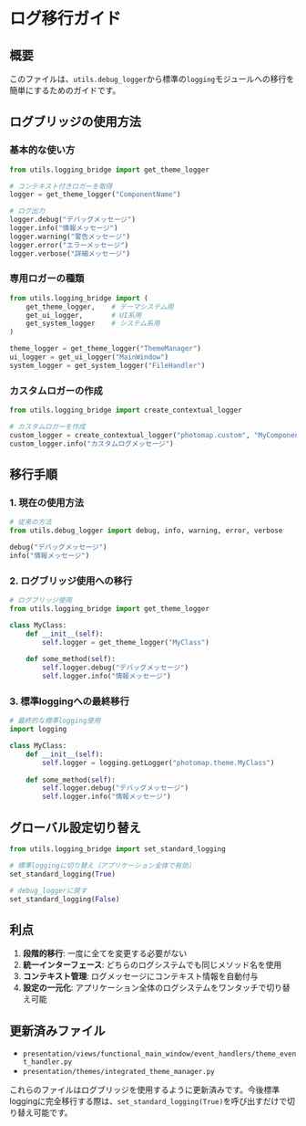 # ログ移行ガイド

## 概要
このファイルは、`utils.debug_logger`から標準の`logging`モジュールへの移行を簡単にするためのガイドです。

## ログブリッジの使用方法

### 基本的な使い方

```python
from utils.logging_bridge import get_theme_logger

# コンテキスト付きロガーを取得
logger = get_theme_logger("ComponentName")

# ログ出力
logger.debug("デバッグメッセージ")
logger.info("情報メッセージ")
logger.warning("警告メッセージ")
logger.error("エラーメッセージ")
logger.verbose("詳細メッセージ")
```

### 専用ロガーの種類

```python
from utils.logging_bridge import (
    get_theme_logger,    # テーマシステム用
    get_ui_logger,       # UI系用
    get_system_logger    # システム系用
)

theme_logger = get_theme_logger("ThemeManager")
ui_logger = get_ui_logger("MainWindow")
system_logger = get_system_logger("FileHandler")
```

### カスタムロガーの作成

```python
from utils.logging_bridge import create_contextual_logger

# カスタムロガーを作成
custom_logger = create_contextual_logger("photomap.custom", "MyComponent")
custom_logger.info("カスタムログメッセージ")
```

## 移行手順

### 1. 現在の使用方法
```python
# 従来の方法
from utils.debug_logger import debug, info, warning, error, verbose

debug("デバッグメッセージ")
info("情報メッセージ")
```

### 2. ログブリッジ使用への移行
```python
# ログブリッジ使用
from utils.logging_bridge import get_theme_logger

class MyClass:
    def __init__(self):
        self.logger = get_theme_logger("MyClass")
    
    def some_method(self):
        self.logger.debug("デバッグメッセージ")
        self.logger.info("情報メッセージ")
```

### 3. 標準loggingへの最終移行
```python
# 最終的な標準logging使用
import logging

class MyClass:
    def __init__(self):
        self.logger = logging.getLogger("photomap.theme.MyClass")
    
    def some_method(self):
        self.logger.debug("デバッグメッセージ")
        self.logger.info("情報メッセージ")
```

## グローバル設定切り替え

```python
from utils.logging_bridge import set_standard_logging

# 標準loggingに切り替え（アプリケーション全体で有効）
set_standard_logging(True)

# debug_loggerに戻す
set_standard_logging(False)
```

## 利点

1. **段階的移行**: 一度に全てを変更する必要がない
2. **統一インターフェース**: どちらのログシステムでも同じメソッド名を使用
3. **コンテキスト管理**: ログメッセージにコンテキスト情報を自動付与
4. **設定の一元化**: アプリケーション全体のログシステムをワンタッチで切り替え可能

## 更新済みファイル

- `presentation/views/functional_main_window/event_handlers/theme_event_handler.py`
- `presentation/themes/integrated_theme_manager.py`

これらのファイルはログブリッジを使用するように更新済みです。今後標準loggingに完全移行する際は、`set_standard_logging(True)`を呼び出すだけで切り替え可能です。
